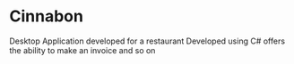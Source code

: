 # Cinnabon
Desktop Application developed for a restaurant 
Developed using C#
offers the ability to make an invoice and so on
